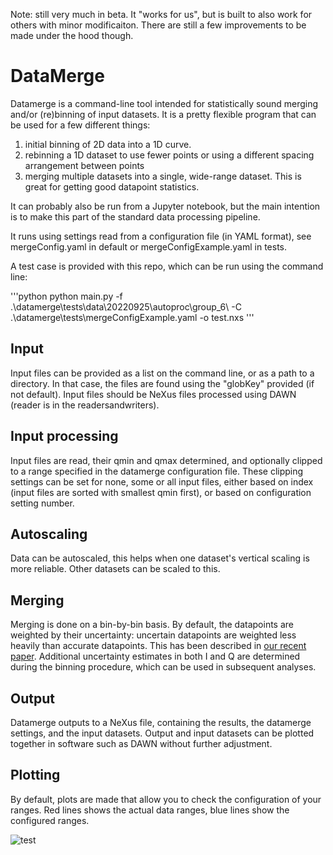 Note: still very much in beta. It "works for us", but is built to also work for others with minor modificaiton. There are still a few improvements to be made under the hood though. 

# DataMerge

Datamerge is a command-line tool intended for statistically sound merging and/or (re)binning of input datasets. It is a pretty flexible program that can be used for a few different things:

1. initial binning of 2D data into a 1D curve. 
2. rebinning a 1D dataset to use fewer points or using a different spacing arrangement between points
3. merging multiple datasets into a single, wide-range dataset. This is great for getting good datapoint statistics. 

It can probably also be run from a Jupyter notebook, but the main intention is to make this part of the standard data processing pipeline. 

It runs using settings read from a configuration file (in YAML format), see mergeConfig.yaml in default or mergeConfigExample.yaml in tests. 

A test case is provided with this repo, which can be run using the command line: 

'''python
python main.py -f .\datamerge\tests\data\20220925\autoproc\group_6\ -C .\datamerge\tests\mergeConfigExample.yaml -o test.nxs
'''

## Input

Input files can be provided as a list on the command line, or as a path to a directory. In that case, the files are found using the "globKey" provided (if not default). Input files should be NeXus files processed using DAWN (reader is in the readersandwriters). 

## Input processing

Input files are read, their qmin and qmax determined, and optionally clipped to a range specified in the datamerge configuration file. These clipping settings can be set for none, some or all input files, either based on index (input files are sorted with smallest qmin first), or based on configuration setting number. 

## Autoscaling

Data can be autoscaled, this helps when one dataset's vertical scaling is more reliable. Other datasets can be scaled to this. 

## Merging

Merging is done on a bin-by-bin basis. By default, the datapoints are weighted by their uncertainty: uncertain datapoints are weighted less heavily than accurate datapoints. This has been described in [our recent paper](https://iopscience.iop.org/article/10.1088/1748-0221/16/06/P06034). Additional uncertainty estimates in both I and Q are determined during the binning procedure, which can be used in subsequent analyses. 

## Output

Datamerge outputs to a NeXus file, containing the results, the datamerge settings, and the input datasets. Output and input datasets can be plotted together in software such as DAWN without further adjustment. 

## Plotting

By default, plots are made that allow you to check the configuration of your ranges. Red lines shows the actual data ranges, blue lines show the configured ranges. 

![test](https://user-images.githubusercontent.com/5449929/200851259-7d7129d5-c135-424c-b6bb-a5f6fdda76a7.png)

